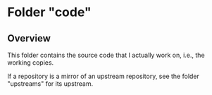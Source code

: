 # Folder "code"

## Overview

This folder contains the source code that I actually work on, i.e., the working copies.

If a repository is a mirror of an upstream repository, see the folder "upstreams" for its upstream.
